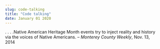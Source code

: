 ```yaml
---
slug: code-talking
title: "Code talking"
date: January 01 2020
---
```


 
<p>
  . . . .Native American Heritage Month events try to inject reality and history
  via the voices of Native Americans. – <em>Monterey County Weekly</em>, Nov.
  13, 2014
</p>
 
